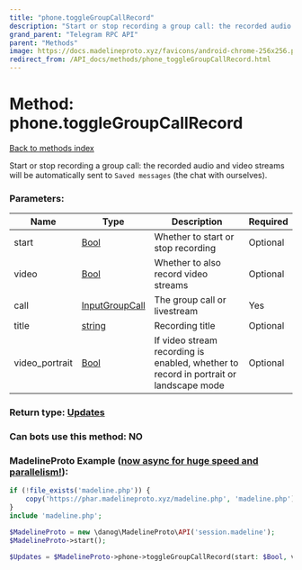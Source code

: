 ```yaml
---
title: "phone.toggleGroupCallRecord"
description: "Start or stop recording a group call: the recorded audio and video streams will be automatically sent to `Saved messages` (the chat with ourselves)."
grand_parent: "Telegram RPC API"
parent: "Methods"
image: https://docs.madelineproto.xyz/favicons/android-chrome-256x256.png
redirect_from: /API_docs/methods/phone_toggleGroupCallRecord.html
---
```

# Method: phone.toggleGroupCallRecord
[Back to methods index](index.html)



Start or stop recording a group call: the recorded audio and video streams will be automatically sent to `Saved messages` (the chat with ourselves).

### Parameters:

| Name     |    Type       | Description | Required |
|----------|---------------|-------------|----------|
|start|[Bool](/API_docs/types/Bool.html) | Whether to start or stop recording | Optional|
|video|[Bool](/API_docs/types/Bool.html) | Whether to also record video streams | Optional|
|call|[InputGroupCall](/API_docs/types/InputGroupCall.html) | The group call or livestream | Yes|
|title|[string](/API_docs/types/string.html) | Recording title | Optional|
|video\_portrait|[Bool](/API_docs/types/Bool.html) | If video stream recording is enabled, whether to record in portrait or landscape mode | Optional|


### Return type: [Updates](/API_docs/types/Updates.html)

### Can bots use this method: **NO**


### MadelineProto Example ([now async for huge speed and parallelism!](https://docs.madelineproto.xyz/docs/ASYNC.html)):


```php
if (!file_exists('madeline.php')) {
    copy('https://phar.madelineproto.xyz/madeline.php', 'madeline.php');
}
include 'madeline.php';

$MadelineProto = new \danog\MadelineProto\API('session.madeline');
$MadelineProto->start();

$Updates = $MadelineProto->phone->toggleGroupCallRecord(start: $Bool, video: $Bool, call: $InputGroupCall, title: 'string', video_portrait: $Bool, );
```

